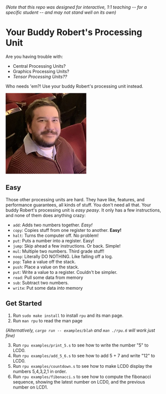 *(Note that this repo was designed for interactive, 1:1 teaching
-- for a specific student -- and may not stand well on its own)*

# Your Buddy Robert's Processing Unit
Are you having trouble with:

* Central Processing Units?
* Graphics Processing Units?
* *Tensor Processing Units??*

Who needs 'em?! Use your buddy Robert's processing unit instead.

![Your buddy Robert](profile.jpg)

## Easy
Those other processing units are hard. They have like, features,
and performance guarantees, all kinds of stuff. You don't need
all that. Your buddy Robert's processing unit is *easy peasy*.
It only has a few instructions, and none of them does anything
crazy:

* `add`: Adds two numbers together. *Easy!*
* `copy`: Copies stuff from one register to another. **Easy!**
* `halt`: Turns the computer off. No problem!
* `put`: Puts a number into a register. Easy!
* `jump`: Skip ahead a few instructions. Or back. Simple!
* `mul`: Multiple two numbers. Third grade stuff!
* `noop`: Literally DO NOTHING. Like falling off a log.
* `pop`: Take a value off the stack.
* `push`: Place a value on the stack.
* `put`: Write a value to a register. Couldn't be simpler.
* `read`: Pull some data from memory
* `sub`: Subtract two numbers.
* `write`: Put some data *into* memory

## Get Started
1. Run `sudo make install` to install `rpu` and its man page.
2. Run `man rpu` to read the man page

*(Alternatively, `cargo run -- examples/blah` and `man ./rpu.6`
will work just fine)*

3. Run `rpu examples/print_5.s` to see how to write the number "5" to
   LCD0.
4. Run `rpu examples/add_5_6.s` to see how to add 5 + 7 and write "12"
   to LCD0.
5. Run `rpu examples/countdown.s` to see how to make LCD0 display the
   numbers 5,4,3,2,1 in order.
6. Run `rpu examples/fibonacci.s` to see how to compute the fibonacci
   sequence, showing the latest number on LCD0, and the previous number
   on LCD1.
